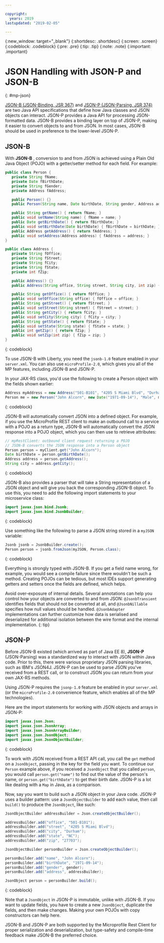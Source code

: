 ```yaml
---

copyright:
  years: 2019
lastupdated: "2019-02-05"

---
```


{:new_window: target="_blank"}
{:shortdesc: .shortdesc}
{:screen: .screen}
{:codeblock: .codeblock}
{:pre: .pre}
{:tip: .tip}
{:note: .note}
{:important: .important}

# JSON Handling with JSON-P and JSON-B
{: #mp-json}

[JSON-B (JSON-Binding, JSR 367)](http://json-b.net/) and [JSON-P (JSON-Parsing, JSR 374)](https://javaee.github.io/jsonp/) are two Java API specifications that define how Java classes and JSON objects can interact. JSON-P provides a Java API for processing JSON-formatted data. JSON-B provides a binding layer on top of JSON-P, making it easier to convert objects to and from JSON. In most cases, JSON-B should be used in preference to the lower-level JSON-P.

## JSON-B

With **JSON-B** , conversion to and from JSON is achieved using a Plain Old Java Object (POJO) with a getter/setter method for each field. For example:

```java
public class Person {
   private String fName;
   private Date fBirthDate;
   private String fGender;
   private Address fAddress;

   public Person() {}
   public Person(String name, Date birthDate, String gender, Address address) { fName = name; fBirthDate = birthDate; fGender = gender; fAddress = address; }

   public String getName() { return fName; }
   public void setName(String name) { fName = name; }
   public Date getBirthDate() { return fBirthDate; }
   public void setBirthDate(Date birthDate) { fBirthDate = birthDate; }
   public Address getAddress() { return fAddress; }
   public void setAddress(Address address) { fAddress = address; }
}

public class Address {
   private String fOffice;
   private String fStreet;
   private String fCity;
   private String fState;
   private int fZip;

   public Address() {}
   public Address(String office, String street, String city, int zip) { fOffice = office; fStreet = street; fCity = city; fState = state; fZip = zip) }

   public String getOffice() { return fOffice; }
   public void setOffice(String office) { fOffice = office; }
   public String getStreet() { return fStreet; }
   public void setStreet(String street) { fStreet = street; }
   public String getCity() { return fCity; }
   public void setCity(String city) { fCity = city; }
   public String getState() { return fState; }
   public void setState(String state) { fState = state; }
   public int getZip() { return fZip; }
   public void setZip(int zip) { fZip = zip; }
}
```
{: codeblock}

To use JSON-B with Liberty, you need the `jsonb-1.0` feature enabled in your `server.xml`. You can also use `microProfile-2.0`, which gives you all of the MP features, including JSON-B and JSON-P.

In your JAX-RS class, you'd use the following to create a Person object with the fields shown earlier:

```java
Address myAddress = new Address("501-B101", "4205 S Miami Blvd", "Durham", "NC", 27703);
Person me = new Person("John Alcorn", new Date("1971-09-14"), "Male", myAddress);
```
{: codeblock}

JSON-B will automatically convert JSON into a defined object. For example, if you use the MicroProfile REST client to make an outbound call to a service with a POJO as a return type, JSON-B will automatically convert the JSON response into a POJO object, which you can then use to retrieve attributes:

```java
// mpRestClient: outbound client request returning a POJO
// JSON-B converts the JSON response into a Person object
Person person = myClient.get("John Alcorn");
Date birthDate = person.getBirthDate();
Address address = person.getAddress();
String city = address.getCity();
```
{: codeblock}

JSON-B also provides a parser that will take a String representation of a JSON object and will give you back the corresponding JSON-B object. To use this, you need to add the following import statements to your microservice class:

```java
import javax.json.bind.Jsonb;
import javax.json.bind.JsonbBuilder;
```
{: codeblock}

Use something like the following to parse a JSON string stored in a `myJSON` variable:

```java
Jsonb jsonb = JsonbBuilder.create();
Person person = jsonb.fromJson(myJSON, Person.class);
```
{: codeblock}

Everything is strongly typed with JSON-B. If you get a field name wrong, for example, you would see a compile failure since there wouldn't be such a method. Creating POJOs can be tedious, but most IDEs support generating getters and setters once the fields are defined, which helps.

Avoid over-exposure of internal details. Several annotations can help you control how your objects are converted to and from JSON: `@JsonbTransient` identifies fields that should not be converted at all, and `@JsonbNillable` specifies how null values should be handled. `@JsonbAdapter` implementations can further customize how data is serialised and deserialized for additional isolation between the wire format and the internal implementation.
{: tip}

## JSON-P

Before JSON-B existed (which arrived as part of Java EE 8), **JSON-P** (JSON-Parsing) was a standardized way to interact with JSON within Java code. Prior to this, there were various proprietary JSON parsing libraries, such as IBM's JSON4J. JSON-P can be used to parse JSON you've received from a REST call, or to construct JSON you can return from your own JAX-RS methods.

Using JSON-P requires the `jsonp-1.0` feature be enabled in your `server.xml` (or the `microProfile-2.0` convenience feature, which enables all of the MP technologies).

Here are the import statements for working with JSON objects and arrays in JSON-P:

```java
import javax.json.Json;
import javax.json.JsonArray;
import javax.json.JsonArrayBuilder;
import javax.json.JsonObject;
import javax.json.JsonObjectBuilder;
```
{: codeblock}

To work with JSON received from a REST API call, you call the `get` method on a `JsonObject`, passing in the key for the field you want. To continue our `Person` example above, if you received a `JsonObject` that you called `person`, you would call `person.get("name")` to find out the value of the person's name, or `person.get("birthDate")` to get their birth date. JSON-P is a lot like dealing with a `Map` in Java, as a comparison.

Now, say you want to build such a JSON object in your Java code. JSON-P uses a builder pattern: use a `JsonObjectBuilder` to add each value, then call `build()` to produce the `JsonObject`, like such:

```java
JsonObjectBuilder addressBuilder = Json.createObjectBuilder();

addressBuilder.add("office", "501-B101");
addressBuilder.add("street", "4205 S Miami Blvd");
addressBuilder.add("city", "Durham");
addressBuilder.add("state", "NC");
addressBuilder.add("zip", "27703");

JsonObjectBuilder personBuilder = Json.createObjectBuilder();

personBuilder.add("name", "John Alcorn");
personBuilder.add("birthDate", "1971-09-14");
personBuilder.add("gender", gender);
personBuilder.add("address", addressBuilder);

JsonObject person = personBuilder.build();
```
{: codeblock}

Note that a `JsonObject` in JSON-P is immutable, unlike with JSON-B. If you want to update fields, you have to create a new `JsonObject`, duplicate the fields, and then make changes. Making your own POJOs with copy constructors can help here.

JSON-B and JSON-P are both supported by the Microprofile Rest Client for proper serialization and deserialization, but type-safety and compile-time feedback make JSON-B the preferred choice.
